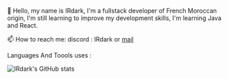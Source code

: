 👋 Hello, my name is IRdark, I'm a fullstack developer of French Moroccan origin, I'm still learning to improve my development skills, I'm learning Java and React.

📫 How to reach me: discord : IRdark or [mail](irdark.dev@gmail.com)


Languages And Toools uses :
<i class="devicon-react-original colored"></i>


![IRdark's GitHub stats](https://github-readme-stats.vercel.app/api?username=IRdark6826&show_icons=true&theme=transparent)
